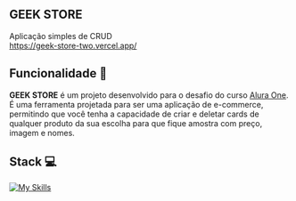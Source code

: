## **GEEK STORE**
Aplicação simples de CRUD
<br>
https://geek-store-two.vercel.app/

## Funcionalidade 🤖
**GEEK STORE** é um projeto desenvolvido para o desafio do curso [Alura One](https://www.oracle.com/br/education/oracle-next-education/). É uma ferramenta projetada para ser uma aplicação de e-commerce, permitindo que você tenha a capacidade de criar e deletar cards de qualquer produto da sua escolha para que fique amostra com preço, imagem e nomes.


## Stack 💻
[![My Skills](https://skillicons.dev/icons?i=js,html,css,github,git)](https://skillicons.dev)
